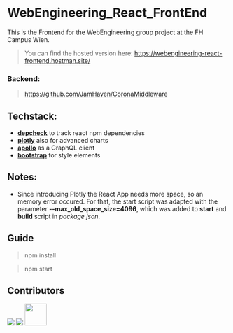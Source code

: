 # WebEngineering_React_FrontEnd

This is the Frontend for the WebEngineering group project at the FH Campus Wien.

> You can find the hosted version here:
> https://webengineering-react-frontend.hostman.site/

### Backend:

> https://github.com/JamHaven/CoronaMiddleware

## Techstack:

- **[depcheck](https://www.npmjs.com/package/depcheck)** to track react npm dependencies
- **[plotly](https://plotly.com/javascript/react)** also for advanced charts
- **[apollo](https://www.npmjs.com/package/@apollo/client)** as a GraphQL client
- **[bootstrap](https://getbootstrap.com/)** for style elements

## Notes:

- Since introducing Plotly the React App needs more space, so an memory error occured. For that, the start script was adapted with the parameter **--max_old_space_size=4096**, which was added to **start** and **build** script in _package.json_.

## Guide

> npm install

> npm start

## Contributors

[![](https://github.com/cristianCiu.png?size=50)](https://github.com/cristianCiu)
[![](https://github.com/JamHaven.png?size=50)](https://github.com/JamHaven)
<a href="https://github.com/markusprand"><img src="https://avatars1.githubusercontent.com/u/58184230?s=50&v=4" width="50"></a>
